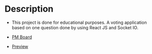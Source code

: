 # Description

- This project is done for educational purposes. A voting application based on one question done by using React JS and Socket IO.

- [PM Board](https://github.com/patika-hepsiburada-react-bootcamp/odev-3-damla/projects/1)
- [Preview](hb-voting-project.netlify.app)
